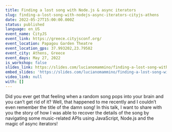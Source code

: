 ```yaml
---
title: Finding a lost song with Node.js & async iterators
slug: finding-a-lost-song-with-nodejs-async-iterators-cityjs-athens
date: 2022-05-27T15:00:00.000Z
status: published
language: en_US
event_name: CityJS
event_link: https://greece.cityjsconf.org/
event_location: Papagou Garden Theatre
event_location_gps: 37.993202,23.79582
event_city: Athens, Greece
event_days: May 27, 2022
is_workshop: false
slides_link: https://slides.com/lucianomammino/finding-a-lost-song-with-node-js-and-async-iterators-cityjs
embed_slides: 'https://slides.com/lucianomammino/finding-a-lost-song-with-node-js-and-async-iterators-cityjs'
video_link: null
with: []
---
```


Did you ever get that feeling when a random song pops into your brain and you can’t get rid of it? Well, that happened to me recently and I couldn’t even remember the title of the damn song! In this talk, I want to share with you the story of how I was able to recover the details of the song by navigating some music-related APIs using JavaScript, Node.js and the magic of async iterators!
